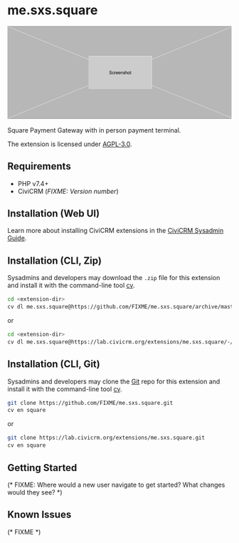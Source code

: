# me.sxs.square

![Screenshot](/images/screenshot.png)

Square Payment Gateway with in person payment terminal.

The extension is licensed under [AGPL-3.0](LICENSE.txt).

## Requirements

* PHP v7.4+
* CiviCRM (*FIXME: Version number*)

## Installation (Web UI)

Learn more about installing CiviCRM extensions in the [CiviCRM Sysadmin Guide](https://docs.civicrm.org/sysadmin/en/latest/customize/extensions/).

## Installation (CLI, Zip)

Sysadmins and developers may download the `.zip` file for this extension and
install it with the command-line tool [cv](https://github.com/civicrm/cv).

```bash
cd <extension-dir>
cv dl me.sxs.square@https://github.com/FIXME/me.sxs.square/archive/master.zip
```
or
```bash
cd <extension-dir>
cv dl me.sxs.square@https://lab.civicrm.org/extensions/me.sxs.square/-/archive/main/me.sxs.square-main.zip
```

## Installation (CLI, Git)

Sysadmins and developers may clone the [Git](https://en.wikipedia.org/wiki/Git) repo for this extension and
install it with the command-line tool [cv](https://github.com/civicrm/cv).

```bash
git clone https://github.com/FIXME/me.sxs.square.git
cv en square
```
or
```bash
git clone https://lab.civicrm.org/extensions/me.sxs.square.git
cv en square
```

## Getting Started

(* FIXME: Where would a new user navigate to get started? What changes would they see? *)

## Known Issues

(* FIXME *)
